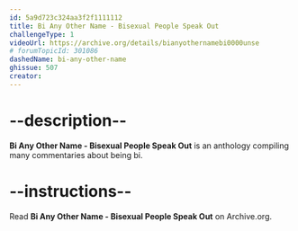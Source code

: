```yaml
---
id: 5a9d723c324aa3f2f1111112
title: Bi Any Other Name - Bisexual People Speak Out
challengeType: 1
videoUrl: https://archive.org/details/bianyothernamebi0000unse
# forumTopicId: 301086
dashedName: bi-any-other-name
ghissue: 507
creator: 
---
```


# --description--

__Bi Any Other Name - Bisexual People Speak Out__ is an anthology compiling many commentaries about being bi.

# --instructions--

Read __Bi Any Other Name - Bisexual People Speak Out__ on Archive.org.